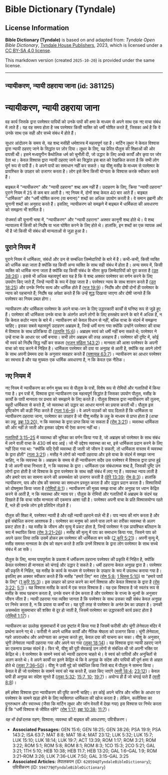 # Bible Dictionary (Tyndale)

## License Information

**Bible Dictionary (Tyndale)** is based on and adapted from: _Tyndale Open Bible Dictionary_, [Tyndale House Publishers](https://tyndaleopenresources.com/), 2023, which is licensed under a [CC BY-SA 4.0 license](https://creativecommons.org/licenses/by-sa/4.0/legalcode.en).

This markdown version (created `2025-10-20`) is provided under the same license.



--------------------------------

## न्यायीकरण, न्यायी ठहराया जाना (id: 381125)

न्यायीकरण, न्यायी ठहराया जाना
=============================

वह कार्य जिसके द्वारा परमेश्वर पापियों को उनके पापों की क्षमा के माध्यम से अपने साथ एक नए वाचा संबंध में लाते हैं। यह वह समय होता है जब परमेश्वर किसी व्यक्ति को धर्मी घोषित करते हैं, जिसका अर्थ है कि वे उनके साथ एक सही और सच्चे संबंध में होते हैं।

सुधार आंदोलन के समय से, यह शब्द मसीही धर्मशास्त्र में महत्वपूर्ण रहा है। मार्टिन लूथर ने केवल विश्वास द्वारा न्यायी ठहराए जाने के सिद्धांत पर ज़ोर दिया। लूथर के लिए, यह प्रेरित पौलुस की शिक्षाओं की ओर वापसी थी। इसने मध्ययुगीन कैथोलिक धर्म को चुनौती दी, जो उद्धार के लिए अच्छे कार्यों और कृपा पर जोर देता था। केवल विश्वास द्वारा न्यायी ठहराए जाने का सिद्धांत इस बात को रेखांकित करता है कि सभी लोग पूर्ण रूप से पापी हैं। वे अपने पापों का समाधान नहीं कर सकते। यह यीशु मसीह के माध्यम से परमेश्वर के प्रायश्चित के उपहार को उजागर करता है। लोग इसे बिना किसी योग्यता के विश्वास करके स्वीकार करते हैं।

बाइबल में "न्यायीकरण" और "न्यायी ठहराना" शब्द आम नहीं हैं। उदाहरण के लिए, क्रिया "न्यायी ठहराना" पुराने नियम में 25 से कम बार आती है। नए नियम में, दोनों शब्द केवल 40 बार आते हैं। बाइबल "धार्मिकता" और "धर्मी घोषित करना (या बनाना)" शब्दों का अधिक उपयोग करती है। वे समान इब्रानी और यूनानी शब्दों का अनुवाद करते हैं। इसलिए, न्यायीकरण को समझने में बाइबल में धार्मिकता की अवधारणा को समझना भी शामिल है।

रोजमर्रा की यूनानी भाषा में, "न्यायीकरण" और "न्यायी ठहराना" अक्सर कानूनी शब्द होते थे। ये शब्द न्यायालय में किसी को निर्दोष या भला घोषित करने के लिए होते थे। हालांकि, इन शब्दों का एक व्यापक अर्थ भी है जो किसी भी संबंध की मान्यताओं से जुड़ा हुआ है।

पुराने नियम में
---------------

पुराने नियम में धार्मिकता, संबंधों और उन से सम्बंधित ज़िम्मेदारियों के बारे में है। कभी\-कभी, किसी व्यक्ति को धार्मिक कहा जाता है क्योंकि वह किसी अन्य व्यक्ति के साथ सही संबंध में होता है। अन्य समय में, किसी व्यक्ति को धार्मिक माना जाता है क्योंकि वह किसी संबंध के भीतर कुछ ज़िम्मेदारियों को पूरा करता है ([उत 38:26](https://ref.ly/Gen38:26))। इससे भी अधिक महत्वपूर्ण बात यह है कि ये शब्द अक्सर परमेश्वर का वर्णन करने के लिए उपयोग किए जाते हैं, जिन्हें न्यायी के रूप में देखा जाता है। परमेश्वर न्याय के साथ शासन करते हैं ([उत 18:25](https://ref.ly/Gen18:25)) और उनके निर्णय सत्य और धार्मिक होते हैं ([भज 19:9](https://ref.ly/Ps19:9))। निर्दोष और दोषी दोनों ही परमेश्वर के न्याय को पहचानते हैं; निर्दोष यह अपेक्षा करते हैं कि उन्हें शुद्ध दिखाया जाएगा और दोषी जानते हैं कि परमेश्वर का नियम प्रबल होगा।

न्यायीकरण और धार्मिकता परमेश्वर के अपने वाचा\-जन के लिए उद्धारकारी कार्यों से घनिष्ठ रूप से जुड़े हुए हैं। परमेश्वर की धार्मिकता उनके वाचा के अंतर्गत अपने लोगों के लिए हस्तक्षेप करने के बारे में अधिक है, न कि केवल कठोर न्याय के बारे में। न्यायीकरण को केवल विधान से नहीं, बल्कि वाचा के संदर्भ में समझना चाहिए। इसका सबसे महत्वपूर्ण उदाहरण अब्राहम है, जिन्हें धर्मी माना गया क्योंकि उन्होंने परमेश्वर की वाचा में विश्वास के साथ प्रतिक्रिया दी ([उत्पत्ति 15:6](https://ref.ly/Gen15:6))। अब्राहम स्वयं को धर्मी नहीं बना सकते थे; परमेश्वर ने उन्हें वाचा के आधार पर धर्मी बनाया। सभी लोग अब्राहम की तरह असहाय हैं। परमेश्वर की दृष्टि में, कोई भी स्वयं को निर्दोष सिद्ध नहीं कर सकता ([भजन संहिता 143:2](https://ref.ly/Ps143:2))। मानवता की आशा परमेश्वर के अपनी वाचा को याद करने में निहित है। धार्मिकता परमेश्वर की दया या अनुग्रह से आती है, क्योंकि वह अपने लोगों के साथ अपनी प्रेममय दया के अनुसार व्यवहार करते हैं ([यशायाह 63:7](https://ref.ly/Isa63:7))। न्यायीकरण का आधार परमेश्वर का स्वभाव है और यह मुख्यतः एक धार्मिक अवधारणा है, न कि केवल एक नैतिक।

नए नियम में
-----------

नए नियम में न्यायीकरण का वर्णन मुख्य रूप से पौलुस के पत्रों, विशेष रूप से रोमियों और गलातियों में किया गया है। इन पत्रों में, विश्वास द्वारा न्यायीकरण एक महत्वपूर्ण सिद्धांत है जिसका उपयोग पौलुस, मसीह के कार्यों के पापी मानवता पर प्रभाव को समझाने के लिए करते हैं। पौलुस विश्वास द्वारा न्यायीकरण की तुलना, यहूदी धार्मिकता से करते हैं, जो व्यवस्था को उद्धार का आधार मानने का प्रयास करती थी। पौलुस इस दृष्टिकोण की कड़ी निंदा करते हैं ([गला 1:6–9](https://ref.ly/Gal1:6-Gal1:9))। वे अपने पाठकों को याद दिलाते हैं कि धार्मिकता या न्यायीकरण ठहराया जाना, परमेश्वर का उपहार है जो यीशु मसीह के लहू के माध्यम से प्राप्त होता है (*वाचा* का लहू, [इब्रा 13:20](https://ref.ly/Heb13:20)), न कि व्यवस्था के द्वारा प्राप्त किया जा सकता है ([रोम 3:21](https://ref.ly/Rom3:21))। व्यवस्था धार्मिकता की ओर नहीं ले जाती और इसका उद्देश्य भी ऐसा करना नहीं था।

[गलातियों 3:15–25](https://ref.ly/Gal3:15-Gal3:25) में व्यवस्था की भूमिका का वर्णन किया गया है, जो अब्राहम को परमेश्वर के साथ संबंध में लाने वाली वाचा के 430 वर्ष बाद आई। जो भी उद्देश्य व्यवस्था का था, इसे धार्मिकता प्रदान करने के लिए नहीं दिया गया था: "क्योंकि यदि ऐसी व्यवस्था दी जाती जो जीवन दे सकती, तो धार्मिकता वास्तव में व्यवस्था के द्वारा होती" ([गला 3:21](https://ref.ly/Gal3:21))। मसीह ने लोगों को न्यायी ठहराया और इसे वाचा के संदर्भ में समझा जाना चाहिए, न कि व्यवस्था के। अब्राहम के समय से ही न्यायीकरण सदैव उस परमेश्वर में विश्वास द्वारा प्राप्त हुई है जो अपनी वाचा निभाता है, न कि व्यवस्था के द्वारा। धार्मिकता एक संबंधात्मक शब्द है, जिसकी पुष्टि उन लोगों द्वारा होती है जो विश्वास के द्वारा परमेश्वर के साथ सही संबंध में लाए गए हैं। व्यवस्था न्याय लाती है और हमारे पाप का सामना करने की असमर्थता को उजागर करती है ([प्रेरि 13:39](https://ref.ly/Acts13:39); [रोम 8:3](https://ref.ly/Rom8:3))। हालांकि न्यायीकरण, पाप और दोष की समस्या का समाधान प्रस्तुत करता है और उद्धार प्रदान करता है। विश्वासियों को दोषमुक्त किया जाता है ([रोमियों 8:1](https://ref.ly/Rom8:1))। न्यायीकरण की मुख्य समझ वाचा और अनुग्रह पर ध्यान केंद्रित करने से आती है, न कि व्यवस्था और न्याय पर। पौलुस के रोमियों और गलातियों में अब्राहम के संदर्भ यह दिखाते हैं कि वाचा सदैव मानवता की एकमात्र आशा रही है। परमेश्वर अपनी वाचा के प्रति विश्वासयोग्य रहते हैं, भले ही उनके लोग इसे प्रतिदिन तोड़ते हैं।

पौलुस की शिक्षा में, परमेश्वर न्यायी है और वही न्यायी ठहराने वाले भी हैं। पाप न्याय की मांग करता है और इसे संबोधित करना आवश्यक है। परमेश्वर का मनुष्य को अपने पास लाने का तरीका व्यवस्था से अलग प्रकट होता है। यह मसीह के जीवन और मृत्यु में प्रकट होता है, जिन्हें परमेश्वर ने एक प्रायश्चित बलिदान के रूप में स्थापित किया ([रोम 3:21–26](https://ref.ly/Rom3:21-Rom3:26))। मसीह की मृत्यु में पाप का समाधान किया गया, जिसने पाप को अपने ऊपर लिया ताकि उसमें होकर हम परमेश्वर की धार्मिकता बन सकें ([2 कुरि 5:21](https://ref.ly/2Cor5:21))। अपनी मृत्यु में, मसीह समस्त मानवता के दोष को सहन करते है ताकि उनमें विश्वास के द्वारा लोग परमेश्वर के साथ सच्चे संबंध में आ सकें।

पौलुस के लिए, मानव पापपूर्णता के प्रकाश में धर्मीकरण ठहराना परमेश्वर की प्रकृति में निहित है, क्योंकि केवल परमेश्वर ही मानवता को चंगाई और उद्धार दे सकते है। धर्मी ठहराना केवल अनुग्रह द्वारा है। परमेश्वर की प्रकृति में निहित, यह मसीह के कार्य के माध्यम से परमेश्वर के उपहार के रूप में उपलब्ध कराया गया है। इसलिए हम अक्सर स्वीकार करते हैं कि मसीह "हमारे लिए" मरा ([रोम 5:8](https://ref.ly/Rom5:8); [1 थिस्स 5:10](https://ref.ly/1Thess5:10)) या "हमारे पापों के लिए" ([1 कुरि 15:3](https://ref.ly/1Cor15:3))। इस उपहार को प्राप्त करने का मार्ग विश्वास और केवल विश्वास के द्वारा है ([रोम 3:22](https://ref.ly/Rom3:22); [5:1](https://ref.ly/Rom5:1))। यह विश्वास मसीह के कार्य में एक सरल विश्वास है। यह एक विश्वास है जो स्वतंत्र रूप से मसीह के साथ पहचान करता है, उनके वचन से प्रेम करता है और परमेश्वर के राज्य के मूल्यों के अनुसार जीवन जीता है। न्यायी ठहराया गया व्यक्ति जानता है कि परमेश्वर के साथ उसका सही संबंध केवल अनुग्रह पर निर्भर करता है, न कि प्रयास या कर्मों पर। यह पूरी तरह से परमेश्वर के अनंत प्रेम का उपहार है। उनकी असमर्थता सुसमाचार की शक्ति से दूर हो जाती है, जिसमें परमेश्वर का उद्धारकारी कार्य प्रकट होता है ([रोमियों 1:17](https://ref.ly/Rom1:17))।

न्यायीकरण का उल्लेख सुसमाचारों में उस दृष्टांत में किया गया है जिसमें फरीसी और चुंगी लेनेवाला मंदिर में प्रार्थना करने गए थे। फरीसी ने अपने धार्मिक कार्यों और नैतिक श्रेष्ठता को उजागर किया। चुंगी लेनेवाला, गहरे अपराधबोध और अयोग्यता का अनुभव करते हुए, केवल दया की याचना कर सका। यीशु के अनुसार, चुंगी लेनेवाला न्यायी ठहराया गया और अपने घर गया ([लूका 18:14](https://ref.ly/Luke18:14))। यह विश्वास द्वारा न्यायी ठहराए जाने का एकमात्र प्रत्यक्ष संदर्भ है। फिर भी, यीशु की पूरी सेवकाई उन लोगों से संबंधित थी जो अपनी भक्ति पर केंद्रित थे। वे परमेश्वर के सामने स्वयं को न्यायी ठहराना चाहते थे। वे स्वयं को पापियों और अनुचितों से अलग करते थे। वे अपने कार्यों पर इतने केंद्रित थे कि वे अनुग्रह के संदेश और पापियों की पूर्ण क्षमा से आहत होते थे ([लूका 7:36–50](https://ref.ly/Luke7:36-Luke7:50))। यीशु ने उसी मुद्दे को संबोधित किया जिसे बाद में पौलुस ने सामना किया। केवल वे ही जो परमेश्वर के सामने स्वयं को नम्र करते हैं, उन्नत किए जाएंगे ([मत्ती 18:4](https://ref.ly/Matt18:4); [23:12](https://ref.ly/Matt23:12))। केवल पापी ही अनुग्रह का संदेश सुनते हैं ([लूका 5:32](https://ref.ly/Luke5:32); [15:7, 10](https://ref.ly/Luke15:7); [19:7](https://ref.ly/Luke19:7))। अयोग्य ही हैं जो चंगाई पाते हैं ([मत्ती 8:8](https://ref.ly/Matt8:8))।

हमें हमेशा विश्वास द्वारा न्यायीकरण की पुष्टि करनी चाहिए। हर कोई अपने चरित्र और भक्ति के आधार पर परमेश्वर के सामने खड़ा होने के लिए व्यक्तिगत धार्मिकता की खोज करता है। लेकिन, कलीसिया का पुनरुत्थान और स्वास्थ्य (जैसा कि मार्टिन लूथर और जॉन वेस्ली में देखा गया) इस विश्वास पर निर्भर करता है कि "धर्मी विश्वास से जीवित रहेंगे" ([रोम 1:17](https://ref.ly/Rom1:17); [इब्रा 10:38](https://ref.ly/Heb10:38); [11:7](https://ref.ly/Heb11:7))।

*यह भी देखें* दत्तक ग्रहण; विश्वास; व्यवस्था की बाइबल की अवधारणा; पवित्रीकरण।

* **Associated Passages:** GEN 15:6; GEN 18:25; GEN 38:26; PSA 19:9; PSA 143:2; ISA 63:7; MAT 8:8; MAT 18:4; MAT 23:12; LUK 5:32; LUK 15:7; LUK 15:10; LUK 18:14; LUK 19:7; ACT 13:39; ROM 1:17; ROM 3:21; ROM 3:22; ROM 5:1; ROM 5:8; ROM 8:1; ROM 8:3; 1CO 15:3; 2CO 5:21; GAL 3:21; 1TH 5:10; HEB 10:38; HEB 11:7; HEB 13:20; GAL 1:6–GAL 1:9; ROM 3:21–ROM 3:26; LUK 7:36–LUK 7:50; GAL 3:15–GAL 3:25
* **Associated Articles:** लेपालकपन (ID: `620594@TyndaleBibleDictionary`); पवित्रीकरण (ID: `594779@TyndaleBibleDictionary`)

